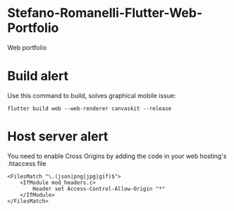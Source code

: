 # Stefano-Romanelli-Flutter-Web-Portfolio
Web portfolio

# Build alert
Use this command to build, solves graphical mobile issue:
```
flutter build web --web-renderer canvaskit --release
```

# Host server alert
You need to enable Cross Origins by adding the code in your web hosting's .htaccess file
```
<FilesMatch "\.(json|png|jpg|gif)$">
    <IfModule mod_headers.c>
        Header set Access-Control-Allow-Origin "*"
    </IfModule>
</FilesMatch>
```
